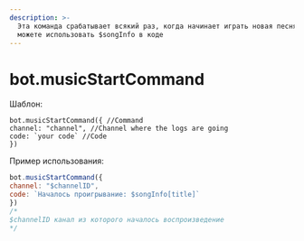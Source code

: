 ```yaml
---
description: >-
  Эта команда срабатывает всякий раз, когда начинает играть новая песня. Вы
  можете использовать $songInfo в коде
---
```


# bot.musicStartCommand

Шаблон:

    bot.musicStartCommand({ //Command
    channel: "channel", //Channel where the logs are going
    code: `your code` //Code
    })

Пример использования:

```javascript
bot.musicStartCommand({ 
channel: "$channelID", 
code: `Началось проигрывание: $songInfo[title]` 
})
/*
$channelID канал из которого началось воспроизведение
*/
```






